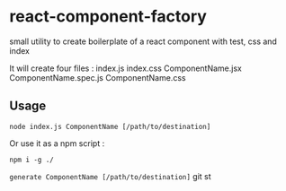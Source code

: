 # react-component-factory
small utility to create boilerplate of a react component with test, css and index

It will create four files :
index.js
index.css
ComponentName.jsx
ComponentName.spec.js
ComponentName.css

## Usage
`node index.js ComponentName [/path/to/destination]`

Or use it as a npm script :

`npm i -g ./`

`generate ComponentName [/path/to/destination]`
git st